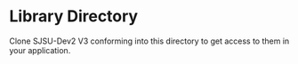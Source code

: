 # Library Directory

Clone SJSU-Dev2 V3 conforming into this directory to get access to them in your
application.


